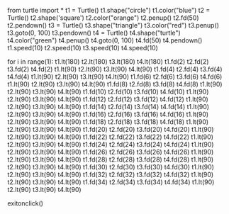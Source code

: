 from turtle import *
t1 = Turtle()
t1.shape("circle")
t1.color("blue")
t2 = Turtle()
t2.shape('square')
t2.color("orange")
t2.penup()
t2.fd(50)
t2.pendown()
t3 = Turtle()
t3.shape("triangle")
t3.color("red")
t3.penup()
t3.goto(0, 100)
t3.pendown()
t4 = Turtle()
t4.shape("turtle")
t4.color("green")
t4.penup()
t4.goto(0, 100)
t4.fd(50)
t4.pendown()
t1.speed(10)
t2.speed(10)
t3.speed(10)
t4.speed(10)

for i in range(1):
    t1.lt(180)
    t2.lt(180)
    t3.lt(180)
    t4.lt(180)
    t1.fd(2)
    t2.fd(2)
    t3.fd(2)
    t4.fd(2)
    t1.lt(90)
    t2.lt(90)
    t3.lt(90)
    t4.lt(90)
    t1.fd(4)
    t2.fd(4)
    t3.fd(4)
    t4.fd(4)
    t1.lt(90)
    t2.lt(90)
    t3.lt(90)
    t4.lt(90)
    t1.fd(6)
    t2.fd(6)
    t3.fd(6)
    t4.fd(6)
    t1.lt(90)
    t2.lt(90)
    t3.lt(90)
    t4.lt(90)
    t1.fd(8)
    t2.fd(8)
    t3.fd(8)
    t4.fd(8)
    t1.lt(90)
    t2.lt(90)
    t3.lt(90)
    t4.lt(90)
    t1.fd(10)
    t2.fd(10)
    t3.fd(10)
    t4.fd(10)
    t1.lt(90)
    t2.lt(90)
    t3.lt(90)
    t4.lt(90)
    t1.fd(12)
    t2.fd(12)
    t3.fd(12)
    t4.fd(12)
    t1.lt(90)
    t2.lt(90)
    t3.lt(90)
    t4.lt(90)
    t1.fd(14)
    t2.fd(14)
    t3.fd(14)
    t4.fd(14)
    t1.lt(90)
    t2.lt(90)
    t3.lt(90)
    t4.lt(90)
    t1.fd(16)
    t2.fd(16)
    t3.fd(16)
    t4.fd(16)
    t1.lt(90)
    t2.lt(90)
    t3.lt(90)
    t4.lt(90)
    t1.fd(18)
    t2.fd(18)
    t3.fd(18)
    t4.fd(18)
    t1.lt(90)
    t2.lt(90)
    t3.lt(90)
    t4.lt(90)
    t1.fd(20)
    t2.fd(20)
    t3.fd(20)
    t4.fd(20)
    t1.lt(90)
    t2.lt(90)
    t3.lt(90)
    t4.lt(90)
    t1.fd(22)
    t2.fd(22)
    t3.fd(22)
    t4.fd(22)
    t1.lt(90)
    t2.lt(90)
    t3.lt(90)
    t4.lt(90)
    t1.fd(24)
    t2.fd(24)
    t3.fd(24)
    t4.fd(24)
    t1.lt(90)
    t2.lt(90)
    t3.lt(90)
    t4.lt(90)
    t1.fd(26)
    t2.fd(26)
    t3.fd(26)
    t4.fd(26)
    t1.lt(90)
    t2.lt(90)
    t3.lt(90)
    t4.lt(90)
    t1.fd(28)
    t2.fd(28)
    t3.fd(28)
    t4.fd(28)
    t1.lt(90)
    t2.lt(90)
    t3.lt(90)
    t4.lt(90)
    t1.fd(30)
    t2.fd(30)
    t3.fd(30)
    t4.fd(30)
    t1.lt(90)
    t2.lt(90)
    t3.lt(90)
    t4.lt(90)
    t1.fd(32)
    t2.fd(32)
    t3.fd(32)
    t4.fd(32)
    t1.lt(90)
    t2.lt(90)
    t3.lt(90)
    t4.lt(90)
    t1.fd(34)
    t2.fd(34)
    t3.fd(34)
    t4.fd(34)
    t1.lt(90)
    t2.lt(90)
    t3.lt(90)
    t4.lt(90)

exitonclick()
